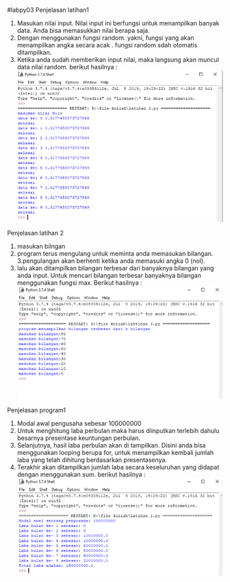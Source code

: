 #labpy03
Penjelasan latihan1
1. Masukan nilai input. Nilai input ini berfungsi untuk menampilkan
banyak data. Anda bisa memasukkan nilai berapa saja.
2. Dengan menggunakan fungsi random. yakni, fungsi yang akan menampilkan
angka secara acak . fungsi random sdah otomatis ditampilkan.
3. Ketika anda sudah memberikan input nilai, maka langsung akan muncul
data nilai random.
berikut hasilnya :
![](masukan%20nila%20n.png)

Penjelasan latihan 2
1. masukan bilngan 
2. program terus mengulang untuk meminta anda memasukan bilangan.
3.pengulangan akan berhenti ketika anda memasuki angka 0 (nol).
4. lalu akan ditampilkan bilangan terbesar dari banyaknya bilangan yang anda
input. Untuk mencari bilangan terbesar banyaknya bilangan
menggunakan fungsi max.
Berikut hasilnya :
![](masukan%20bilangan.png)

Penjelasan program1
1. Modal awal pengusaha sebesar 100000000
2. Untuk menghitung laba perbulan maka harus diinputkan terlebih dahulu
besarnya presentase keuntungan perbulan.
3. Selanjutnya, hasil laba perbulan akan di tampilkan. Disini anda bisa
menggunakan looping berupa for, untuk menampilkan kembali jumlah laba
yang telah dihitung berdasarkan presentasenya.
4. Terakhir akan ditampilkan jumlah laba secara keseluruhan yang didapat
dengan menggunakan sum.
berikut hasilnya :
![](gambar%20progam%20awal%20seorang.png)
